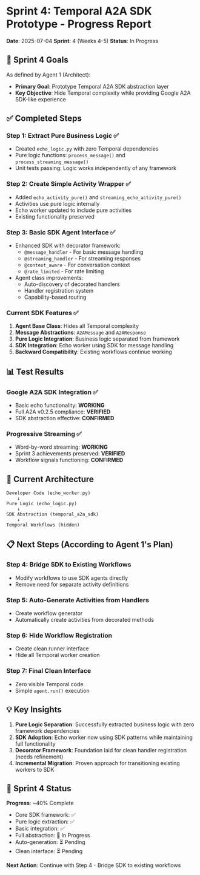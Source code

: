 # Sprint 4: Temporal A2A SDK Prototype - Progress Report

**Date**: 2025-07-04
**Sprint**: 4 (Weeks 4-5)
**Status**: In Progress

## 🎯 Sprint 4 Goals

As defined by Agent 1 (Architect):
- **Primary Goal**: Prototype Temporal A2A SDK abstraction layer
- **Key Objective**: Hide Temporal complexity while providing Google A2A SDK-like experience

## ✅ Completed Steps

### Step 1: Extract Pure Business Logic ✅
- Created `echo_logic.py` with zero Temporal dependencies
- Pure logic functions: `process_message()` and `process_streaming_message()`
- Unit tests passing: Logic works independently of any framework

### Step 2: Create Simple Activity Wrapper ✅
- Added `echo_activity_pure()` and `streaming_echo_activity_pure()`
- Activities use pure logic internally
- Echo worker updated to include pure activities
- Existing functionality preserved

### Step 3: Basic SDK Agent Interface ✅
- Enhanced SDK with decorator framework:
  - `@message_handler` - For basic message handling
  - `@streaming_handler` - For streaming responses
  - `@context_aware` - For conversation context
  - `@rate_limited` - For rate limiting
- Agent class improvements:
  - Auto-discovery of decorated handlers
  - Handler registration system
  - Capability-based routing

### Current SDK Features ✅
1. **Agent Base Class**: Hides all Temporal complexity
2. **Message Abstractions**: `A2AMessage` and `A2AResponse` 
3. **Pure Logic Integration**: Business logic separated from framework
4. **SDK Integration**: Echo worker using SDK for message handling
5. **Backward Compatibility**: Existing workflows continue working

## 📊 Test Results

### Google A2A SDK Integration ✅
- Basic echo functionality: **WORKING**
- Full A2A v0.2.5 compliance: **VERIFIED**
- SDK abstraction effective: **CONFIRMED**

### Progressive Streaming ✅
- Word-by-word streaming: **WORKING**
- Sprint 3 achievements preserved: **VERIFIED**
- Workflow signals functioning: **CONFIRMED**

## 🔄 Current Architecture

```
Developer Code (echo_worker.py)
    ↓
Pure Logic (echo_logic.py)
    ↓
SDK Abstraction (temporal_a2a_sdk)
    ↓
Temporal Workflows (hidden)
```

## 📋 Next Steps (According to Agent 1's Plan)

### Step 4: Bridge SDK to Existing Workflows
- Modify workflows to use SDK agents directly
- Remove need for separate activity definitions

### Step 5: Auto-Generate Activities from Handlers
- Create workflow generator
- Automatically create activities from decorated methods

### Step 6: Hide Workflow Registration
- Create clean runner interface
- Hide all Temporal worker creation

### Step 7: Final Clean Interface
- Zero visible Temporal code
- Simple `agent.run()` execution

## 💡 Key Insights

1. **Pure Logic Separation**: Successfully extracted business logic with zero framework dependencies
2. **SDK Adoption**: Echo worker now using SDK patterns while maintaining full functionality
3. **Decorator Framework**: Foundation laid for clean handler registration (needs refinement)
4. **Incremental Migration**: Proven approach for transitioning existing workers to SDK

## 🚀 Sprint 4 Status

**Progress**: ~40% Complete
- Core SDK framework: ✅
- Pure logic extraction: ✅
- Basic integration: ✅
- Full abstraction: 🔄 In Progress
- Auto-generation: ⏳ Pending
- Clean interface: ⏳ Pending

**Next Action**: Continue with Step 4 - Bridge SDK to existing workflows